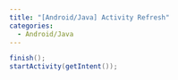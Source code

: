 ```yaml
---
title: "[Android/Java] Activity Refresh"
categories:
  - Android/Java
---
```


```java
finish();
startActivity(getIntent());
```